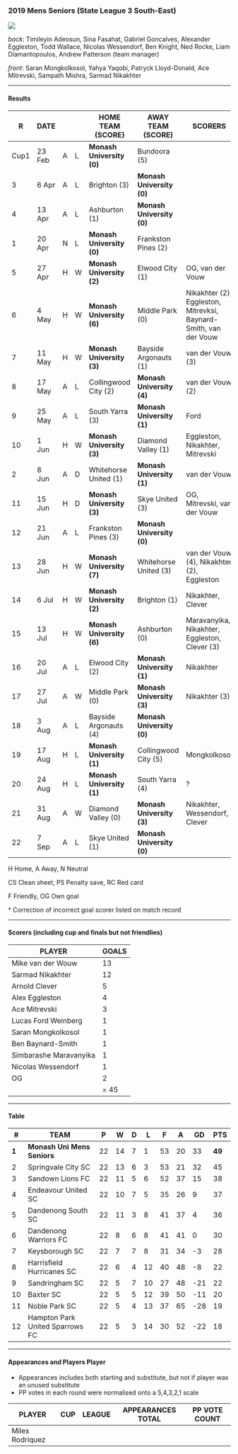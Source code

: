 ### 2019 Mens Seniors (State League 3 South-East)

![](https://photos.smugmug.com/photos/i-Pjh3NBX/2/1aec7f54/L/i-Pjh3NBX-L.jpg)

_back_: Timileyin Adeosun, Sina Fasahat, Gabriel Goncalves, Alexander Eggleston, Todd Wallace, Nicolas Wessendorf,
        Ben Knight, Ned Rocke, Liam Diamantopoulos, Andrew Patterson (team manager)
 
_front_: Saran Mongkolkosol, Yahya Yaqobi,  Patryck Lloyd-Donald, Ace Mitrevski, Sampath Mishra, Sarmad Nikakhter

------------------------

#### Results

| R | DATE |  | |  HOME TEAM (SCORE) | AWAY TEAM (SCORE) | SCORERS | OTHER |
| --- | --- | --- | --- | --- | --- | --- | --- |
| Cup1 | 23 Feb | A | L  | **Monash University (0)** | Bundoora (5) |  |  |
| 3 | 6 Apr | A | L  | Brighton (3) | **Monash University (0)** |  |  |
| 4 | 13 Apr |A | L | Ashburton (1) |  **Monash University (0)** |  | Wallace (RC)  |
| 1 | 20 Apr | N| L | **Monash University (0)** | Frankston Pines (2) |  |  |
| 5 | 27 Apr |H | W | **Monash University (2)**| Elwood City (1) | OG, van der Vouw  |  |
| 6 | 4 May | H|  W | **Monash University (6)** | Middle Park (0) | Nikakhter (2), Eggleston, Mitrevksi, Baynard-Smith, van der Vouw  | Grantham (CS) |
| 7 | 11 May | H|  W |**Monash University (3)** | Bayside Argonauts (1)  | van der Vouw (3) |  |
| 8 | 17 May | A| L |Collingwood City (2) | **Monash University (4)**  | van der Vouw (2) |  |
| 9 | 25 May | A| L |South Yarra (3)  | **Monash University (1)** | Ford |  |
| 10 | 1 Jun | H| W  |**Monash University (3)** | Diamond Valley (1) | Eggleston, Nikakhter, Mitrevski |  |
| 2 | 8 Jun | A|  D |Whitehorse United (1) | **Monash University (1)** |  van der Vouw |  |
| 11 | 15 Jun  | H| D | **Monash University (3)**  | Skye United (3)  | OG, Mitrevski,  van der Vouw |  |
| 12 | 21 Jun  | A| L | Frankston Pines (3) | **Monash University (0)**  |   |  |
| 13 | 28 Jun  | H| W  |**Monash University (7)**  | Whitehorse United (3) |  van der Vouw (4), Nikakhter (2), Eggleston  |  |
| 14 | 6 Jul   | H| W  |**Monash University (2)**  | Brighton (1)  | Nikakhter, Clever  | Hendry (PS)
| 15 | 13 Jul   | H| W  |**Monash University (6)**  | Ashburton (0)  | Maravanyika, Nikakhter, Eggleston, Clever (3)  | Hendry (CS)  |
| 16 | 20 Jul  | A| L  |Elwood City (2)            | **Monash University (1)**   | Nikakhter |  |
| 17 | 27 Jul  | A| W  |Middle Park (0)               |  **Monash University (3)** | Nikakhter (3) | Rocke (CS)  |
| 18 | 3 Aug  | A|  L |Bayside Argonauts (4)        | **Monash University (0)**  |  |  |
| 19 | 17 Aug  | H| L  |**Monash University (1)**                 | Collingwood City (5)  | Mongkolkosol |  |
| 20 | 24 Aug  | H| L  |**Monash University (1)**                | South Yarra (4) | ? |  |
| 21 | 31 Aug  | A| W  |Diamond Valley (0)                |  **Monash University (3)** | Nikakhter, Wessendorf, Clever | Fasahat (CS)  |
| 22 | 7 Sep  | A| L | Skye United (1)                |  **Monash University (0)** | |  |

H Home, A Away, N Neutral

CS Clean sheet, PS Penalty save, RC Red card

F Friendly, OG Own goal 

† Correction of incorrect goal scorer listed on match record

------------------------

#### Scorers (including cup and finals but not friendlies)

| PLAYER                   | GOALS |
| ------------------------ | ---   |
| Mike van der Wouw        | 13  |
| Sarmad Nikakhter         | 12 |
| Arnold Clever            | 5 |
| Alex Eggleston           | 4  |
| Ace Mitrevski            | 3  |
| Lucas Ford Weinberg      | 1 |
| Saran Mongkolkosol       | 1  |
| Ben Baynard-Smith        | 1 |
| Simbarashe Maravanyika   | 1  |
| Nicolas Wessendorf       | 1  |
| OG                       | 2 |
|                          | = 45 |

------------------------

#### Table

| #   | TEAM                          | P   | W   | D   | L   | F   | A   | GD  | PTS |
| --- | ----------------------------- | --- | --- | --- | --- | --- | --- | --- | --- |
| **1** | **Monash Uni Mens Seniors** | 22 | 14 | 7 | 1 | 53 | 20 | 33 | **49** |
| 2  | Springvale City SC             | 22 | 13 | 6 | 3 | 53 | 21 | 32 | 45 |
| 3  | Sandown Lions FC               | 22 | 11 | 5 | 6 | 52 | 37 | 15 | 38 |
| 4  | Endeavour United SC            | 22 | 10 | 7 | 5 | 35 | 26 | 9 | 37 |
| 5  | Dandenong South SC             | 22 | 11 | 3 | 8 | 41 | 37 | 4 | 36 |
| 6  | Dandenong Warriors FC          | 22 | 8 | 6 | 8 | 41 | 41 | 0 | 30 |
| 7  | Keysborough SC                 | 22 | 7 | 7 | 8 | 31 | 34 | -3 | 28 |
| 8  | Harrisfield Hurricanes SC      | 22 | 6 | 4 | 12 | 40 | 48 | -8 | 22 |
| 9  | Sandringham SC                 | 22 | 5 | 7 | 10 | 27 | 48 | -21 | 22 |
| 10 | Baxter SC                      | 22 | 5 | 5 | 12 | 39 | 50 | -11 | 20 |
| 11 | Noble Park SC                  | 22 | 5 | 4 | 13 | 37 | 65 | -28 | 19 |
| 12 | Hampton Park United Sparrows FC | 22 | 5 | 3 | 14 | 30 | 52 | -22 | 18 |

------------------------

#### Appearances and Players Player 

* Appearances includes both starting and substitute, but not if player was an unused substitute
* PP votes in each round were normalised onto a 5,4,3,2,1 scale

| PLAYER                | CUP | LEAGUE |  APPEARANCES TOTAL | PP VOTE COUNT |
| --------------------- | --- | ------ |  ----------------- | ------------- |
| Miles Rodriquez       |    |  |  |              |
